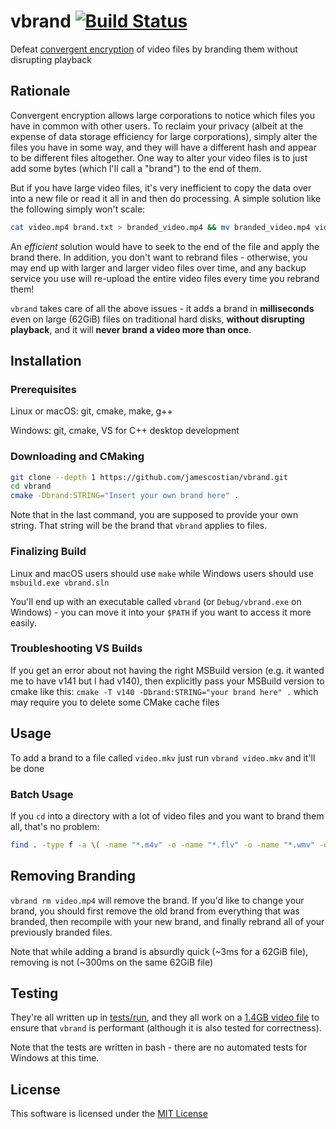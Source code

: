 # vbrand [![Build Status](https://travis-ci.org/jamescostian/vbrand.svg?branch=master)](https://travis-ci.org/jamescostian/vbrand)

Defeat [convergent encryption](https://en.wikipedia.org/wiki/Convergent_encryption) of video files by branding them without disrupting playback

## Rationale

Convergent encryption allows large corporations to notice which files you have in common with other users. To reclaim your privacy (albeit at the expense of data storage efficiency for large corporations), simply alter the files you have in some way, and they will have a different hash and appear to be different files altogether. One way to alter your video files is to just add some bytes (which I'll call a "brand") to the end of them.

But if you have large video files, it's very inefficient to copy the data over into a new file or read it all in and then do processing. A simple solution like the following simply won't scale:

```bash
cat video.mp4 brand.txt > branded_video.mp4 && mv branded_video.mp4 video.mp4
```

An *efficient* solution would have to seek to the end of the file and apply the brand there. In addition, you don't want to rebrand files - otherwise, you may end up with larger and larger video files over time, and any backup service you use will re-upload the entire video files every time you rebrand them!

`vbrand` takes care of all the above issues - it adds a brand in **milliseconds** even on large (62GiB) files on traditional hard disks, **without disrupting playback**, and it will **never brand a video more than once**.

## Installation

### Prerequisites

Linux or macOS: git, cmake, make, g++

Windows: git, cmake, VS for C++ desktop development

### Downloading and CMaking

```bash
git clone --depth 1 https://github.com/jamescostian/vbrand.git
cd vbrand
cmake -Dbrand:STRING="Insert your own brand here" .
```

Note that in the last command, you are supposed to provide your own string. That string will be the brand that `vbrand` applies to files.

### Finalizing Build

Linux and macOS users should use `make` while Windows users should use `msbuild.exe vbrand.sln`

You'll end up with an executable called `vbrand` (or `Debug/vbrand.exe` on Windows) - you can move it into your `$PATH` if you want to access it more easily.

### Troubleshooting VS Builds

If you get an error about not having the right MSBuild version (e.g. it wanted me to have v141 but I had v140), then explicitly pass your MSBuild version to cmake like this: `cmake -T v140 -Dbrand:STRING="your brand here" .` which may require you to delete some CMake cache files

## Usage

To add a brand to a file called `video.mkv` just run `vbrand video.mkv` and it'll be done

### Batch Usage

If you `cd` into a directory with a lot of video files and you want to brand them all, that's no problem:

```bash
find . -type f -a \( -name "*.m4v" -o -name "*.flv" -o -name "*.wmv" -o -name "*.avi" -o -name "*.mov" -o -name "*.webm" -o -name "*.ogv" -o -name "*.mkv" -o -name "*.mp4" \) -exec vbrand {} \;
```

## Removing Branding

`vbrand rm video.mp4` will remove the brand. If you'd like to change your brand, you should first remove the old brand from everything that was branded, then recompile with your new brand, and finally rebrand all of your previously branded files.

Note that while adding a brand is absurdly quick (~3ms for a 62GiB file), removing is not (~300ms on the same 62GiB file)

## Testing

They're all written up in [tests/run](tests/run), and they all work on a [1.4GB video file](http://jell.yfish.us/) to ensure that `vbrand` is performant (although it is also tested for correctness).

Note that the tests are written in bash - there are no automated tests for Windows at this time.

## License

This software is licensed under the [MIT License](LICENSE)
